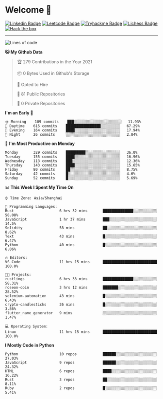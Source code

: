 # Welcome 👋

[![Linkedin Badge](https://img.shields.io/badge/-PedroTorres-blue?style=flat-square&logo=Linkedin&logoColor=white&link=https://www.linkedin.com/in/PedroTorres/)](https://www.linkedin.com/in/pedro-torres-cruz/)
[![Leetcode Badge](https://img.shields.io/badge/profile-leetcode-green)](https://leetcode.com/corfucinas/)
[![Tryhackme Badge](https://img.shields.io/badge/profile-tryhackme-blue)](https://tryhackme.com/p/Corfucinas/)
[![Lichess Badge](https://img.shields.io/badge/challenge_me-lichess-yellow)](https://lichess.org/@/Corfucinas)
[![Hack the box](https://img.shields.io/badge/hack_the_box-profile-red)](https://www.hackthebox.eu/profile/375826)

---

<!--START_SECTION:waka-->
![Lines of code](https://img.shields.io/badge/From%20Hello%20World%20I%27ve%20Written-1.4%20million%20lines%20of%20code-blue)

**🐱 My Github Data** 

> 🏆 279 Contributions in the Year 2021
 > 
> 📦 0 Bytes Used in Github's Storage 
 > 
> 💼 Opted to Hire
 > 
> 📜 81 Public Repositories 
 > 
> 🔑 0 Private Repositories  
 > 
**I'm an Early 🐤** 

```text
🌞 Morning    109 commits    ███░░░░░░░░░░░░░░░░░░░░░░   11.93% 
🌆 Daytime    615 commits    ████████████████░░░░░░░░░   67.29% 
🌃 Evening    164 commits    ████░░░░░░░░░░░░░░░░░░░░░   17.94% 
🌙 Night      26 commits     ░░░░░░░░░░░░░░░░░░░░░░░░░   2.84%

```
📅 **I'm Most Productive on Monday** 

```text
Monday       329 commits    █████████░░░░░░░░░░░░░░░░   36.0% 
Tuesday      155 commits    ████░░░░░░░░░░░░░░░░░░░░░   16.96% 
Wednesday    113 commits    ███░░░░░░░░░░░░░░░░░░░░░░   12.36% 
Thursday     143 commits    ████░░░░░░░░░░░░░░░░░░░░░   15.65% 
Friday       80 commits     ██░░░░░░░░░░░░░░░░░░░░░░░   8.75% 
Saturday     42 commits     █░░░░░░░░░░░░░░░░░░░░░░░░   4.6% 
Sunday       52 commits     █░░░░░░░░░░░░░░░░░░░░░░░░   5.69%

```


📊 **This Week I Spent My Time On** 

```text
⌚︎ Time Zone: Asia/Shanghai

💬 Programming Languages: 
Rust                     6 hrs 32 mins       ██████████████░░░░░░░░░░░   58.08% 
JavaScript               1 hr 37 mins        ███░░░░░░░░░░░░░░░░░░░░░░   14.5% 
Solidity                 58 mins             ██░░░░░░░░░░░░░░░░░░░░░░░   8.62% 
Text                     43 mins             █░░░░░░░░░░░░░░░░░░░░░░░░   6.47% 
Python                   40 mins             █░░░░░░░░░░░░░░░░░░░░░░░░   6.06%

🔥 Editors: 
VS Code                  11 hrs 15 mins      █████████████████████████   100.0%

🐱‍💻 Projects: 
rustlings                6 hrs 33 mins       ██████████████░░░░░░░░░░░   58.31% 
roseon-coin              3 hrs 12 mins       ███████░░░░░░░░░░░░░░░░░░   28.52% 
selenium-automation      43 mins             █░░░░░░░░░░░░░░░░░░░░░░░░   6.43% 
crypto-candlesticks      26 mins             █░░░░░░░░░░░░░░░░░░░░░░░░   3.86% 
flutter_name_generator   9 mins              ░░░░░░░░░░░░░░░░░░░░░░░░░   1.47%

💻 Operating System: 
Linux                    11 hrs 15 mins      █████████████████████████   100.0%

```

**I Mostly Code in Python** 

```text
Python                   10 repos            ██████░░░░░░░░░░░░░░░░░░░   27.03% 
JavaScript               9 repos             ██████░░░░░░░░░░░░░░░░░░░   24.32% 
HTML                     6 repos             ████░░░░░░░░░░░░░░░░░░░░░   16.22% 
Rust                     3 repos             ██░░░░░░░░░░░░░░░░░░░░░░░   8.11% 
Ruby                     2 repos             █░░░░░░░░░░░░░░░░░░░░░░░░   5.41%

```



<!--END_SECTION:waka-->
